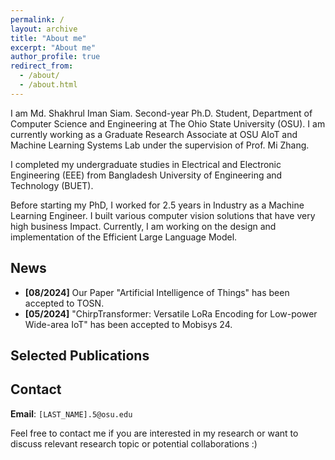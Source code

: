 ```yaml
---
permalink: /
layout: archive
title: "About me"
excerpt: "About me"
author_profile: true
redirect_from: 
  - /about/
  - /about.html
---
```

I  am Md. Shakhrul Iman Siam.  Second-year Ph.D. Student, Department of Computer Science and Engineering at The Ohio State University (OSU). I am currently working as a Graduate Research Associate at OSU AIoT and Machine Learning Systems Lab under the supervision of Prof. Mi Zhang. 

I completed my undergraduate studies in Electrical and Electronic Engineering (EEE) from Bangladesh University of Engineering and Technology (BUET).

Before starting my PhD, I worked for 2.5 years in Industry as a Machine Learning Engineer. I built various computer vision solutions that have very high business Impact. Currently, I am working on the design and implementation of the Efficient Large Language Model. 



## News 
- **[08/2024]** Our Paper "Artificial Intelligence of Things" has been accepted to TOSN.
- **[05/2024]** "ChirpTransformer: Versatile LoRa Encoding for Low-power Wide-area IoT" has been accepted to Mobisys 24. 


## Selected Publications



## Contact

**Email**: `[LAST_NAME].5@osu.edu` 

Feel free to contact me if you are interested in my research or want to discuss relevant research topic or potential collaborations :)

<script type='text/javascript' id='clustrmaps' src='//www.clustrmaps.com/map_v2.png?d=bmP-1vZH8X4tAnhN7bhnvD8qcfyyZ8gVXWtJZJjzeGk&cl=ffffff'></script>
